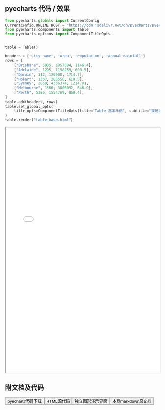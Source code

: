 
## pyecharts 代码 / 效果

```python
from pyecharts.globals import CurrentConfig
CurrentConfig.ONLINE_HOST = "https://cdn.jsdelivr.net/gh/pyecharts/pyecharts-assets@latest/assets/"
from pyecharts.components import Table
from pyecharts.options import ComponentTitleOpts


table = Table()

headers = ["City name", "Area", "Population", "Annual Rainfall"]
rows = [
    ["Brisbane", 5905, 1857594, 1146.4],
    ["Adelaide", 1295, 1158259, 600.5],
    ["Darwin", 112, 120900, 1714.7],
    ["Hobart", 1357, 205556, 619.5],
    ["Sydney", 2058, 4336374, 1214.8],
    ["Melbourne", 1566, 3806092, 646.9],
    ["Perth", 5386, 1554769, 869.4],
]
table.add(headers, rows)
table.set_global_opts(
    title_opts=ComponentTitleOpts(title="Table-基本示例", subtitle="我是副标题支持换行哦")
)
table.render("table_base.html")
```

<iframe width="100%" height="800px" src="/pyecharts/Table/table_base.html"></iframe>

## 附文档及代码

<a href="https://cdn.jsdelivr.net/gh/wfy-belief/python/docs/pyecharts/Table/table_base.py"><button class="mybutton">pyecharts代码下载</button></a><a href="https://cdn.jsdelivr.net/gh/wfy-belief/python/docs/pyecharts/Table/table_base.html"><button class="mybutton">HTML源代码</button></a><a href="https://python.wfyblog.cn/pyecharts/Table/table_base.html"><button class="mybutton">独立图形演示界面</button></a><a href="https://cdn.jsdelivr.net/gh/wfy-belief/python/docs/pyecharts/Table/table_base.md"><button class="mybutton">本页markdown原文档</button></a>